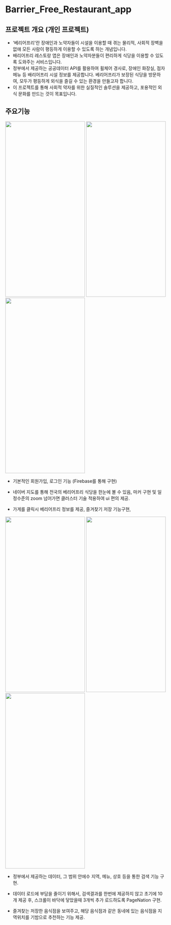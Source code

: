 # Barrier_Free_Restaurant_app


## 프로젝트 개요 (개인 프로젝트)
- ‘베리어프리’란 장애인과 노약자들이 시설을 이용할 때 겪는 물리적, 사회적 장벽을 없애 모든 사람이 평등하게 이용할 수 있도록 하는 개념입니다.
- 배리어프리 레스토랑 앱은 장애인과 노약자분들이 편리하게 식당을 이용할 수 있도록 도와주는 서비스입니다.
- 정부에서 제공하는 공공데이터 API를 활용하여 휠체어 경사로, 장애인 화장실, 점자 메뉴 등 배리어프리 시설 정보를 제공합니다. 베리어프리가 보장된 식당을 방문하여, 모두가 평등하게 외식을 즐길 수 있는 환경을 만들고자 합니다.
- 이 프로젝트를 통해 사회적 약자를 위한 실질적인 솔루션을 제공하고, 포용적인 외식 문화를 만드는 것이 목표입니다.


## 주요기능

<img src="https://github.com/user-attachments/assets/9a210bd4-65af-424f-9541-c497f04d6098" width="250" height="550" />
<img src="https://github.com/user-attachments/assets/2e3cff62-f162-4d5c-addb-05ed95dd18fd" width="250" height="550" />
<img src="https://github.com/user-attachments/assets/872d8185-9189-4d0f-afd4-18f370d97688" width="250" height="550" />


- 기본적인 회원가입, 로그인 기능 (Firebase를 통해 구현)

- 네이버 지도를 통해 전국의 베리어프리 식당을 한눈에 볼 수 있음, 마커 구현 및 일정수준의 zoom 넘어가면 클러스터 기술 적용하여 ui 편의 제공.

- 가게를 클릭시 베리어프리 정보를 제공, 즐겨찾기 저장 기능구현,

<img src="https://github.com/user-attachments/assets/dd817826-b91e-4561-ac95-1c138f0dba10" width="250" height="550" />
<img src="https://github.com/user-attachments/assets/3c479cc0-55f4-490f-a244-0205a539044e" width="250" height="550" />
<img src="https://github.com/user-attachments/assets/ae25fa3e-888c-4765-bd2f-49c33a40a12b" width="250" height="550" />


- 정부에서 제공하는 데이터, 그 범위 안에수 지역, 메뉴, 상호 등을 통한 검색 기능 구현.

- 데이터 로드에 부담을 줄이기 위해서, 검색결과를 한번에 제공하지 않고 초기에 10개 제공 후, 스크롤이 바닥에 닿았을때 3개씩 추가 로드하도록 PageNation 구현.

- 즐겨찾는 저장한 음식점을 보여주고, 해당 음식점과 같은 동네에 있는 음식점을 지역위치를 기밤으로 추천하는 기능 제공.




